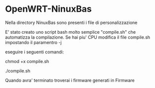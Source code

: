 # OpenWRT-NinuxBas

Nella directory NinuxBas sono presenti i file di personalizzazione

E' stato creato uno script bash molto semplice "compile.sh" che automatizza la compilazione.
Se hai piu' CPU modifica il file compile.sh impostando il paramentro -j 


eseguire i seguenti comandi:

chmod +x compile.sh

./compile.sh 

Quando avra' terminato troverai i firmware generati in Firmware
